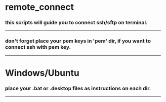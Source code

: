 # remote_connect
### this scripts will guide you to connect ssh/sftp on terminal.
---
### don't forget place your pem keys in 'pem' dir, if you want to connect ssh with pem key.
---
# Windows/Ubuntu
### place your .bat or .desktop files as instructions on each dir.
---
